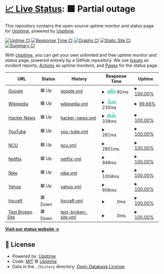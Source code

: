 # [📈 Live Status](https://demo.upptime.js.org): <!--live status--> **🟧 Partial outage**

This repository contains the open-source uptime monitor and status page for [Upptime](https://upptime.js.org), powered by [Upptime](https://github.com/upptime/upptime).

[![Uptime CI](https://github.com/upptime/upptime/workflows/Uptime%20CI/badge.svg)](https://github.com/upptime/upptime/actions?query=workflow%3A%22Uptime+CI%22)
[![Response Time CI](https://github.com/upptime/upptime/workflows/Response%20Time%20CI/badge.svg)](https://github.com/upptime/upptime/actions?query=workflow%3A%22Response+Time+CI%22)
[![Graphs CI](https://github.com/upptime/upptime/workflows/Graphs%20CI/badge.svg)](https://github.com/upptime/upptime/actions?query=workflow%3A%22Graphs+CI%22)
[![Static Site CI](https://github.com/upptime/upptime/workflows/Static%20Site%20CI/badge.svg)](https://github.com/upptime/upptime/actions?query=workflow%3A%22Static+Site+CI%22)
[![Summary CI](https://github.com/upptime/upptime/workflows/Summary%20CI/badge.svg)](https://github.com/upptime/upptime/actions?query=workflow%3A%22Summary+CI%22)

With [Upptime](https://upptime.js.org), you can get your own unlimited and free uptime monitor and status page, powered entirely by a GitHub repository. We use [Issues](https://github.com/upptime/upptime/issues) as incident reports, [Actions](https://github.com/upptime/upptime/actions) as uptime monitors, and [Pages](https://demo.upptime.js.org) for the status page.

<!--start: status pages-->
<!-- This summary is generated by Upptime (https://github.com/upptime/upptime) -->
<!-- Do not edit this manually, your changes will be overwritten -->
<!-- prettier-ignore -->
| URL | Status | History | Response Time | Uptime |
| --- | ------ | ------- | ------------- | ------ |
| <img alt="" src="https://favicons.githubusercontent.com/www.google.com" height="13"> [Google](https://www.google.com) | 🟩 Up | [google.yml](https://github.com/ychenxiang/Upptime/commits/HEAD/history/google.yml) | <details><summary><img alt="Response time graph" src="./graphs/google/response-time-week.png" height="20"> 92ms</summary><br><a href="https://demo.upptime.js.org/history/google"><img alt="Response time 90" src="https://img.shields.io/endpoint?url=https%3A%2F%2Fraw.githubusercontent.com%2Fychenxiang%2FUpptime%2FHEAD%2Fapi%2Fgoogle%2Fresponse-time.json"></a><br><a href="https://demo.upptime.js.org/history/google"><img alt="24-hour response time 123" src="https://img.shields.io/endpoint?url=https%3A%2F%2Fraw.githubusercontent.com%2Fychenxiang%2FUpptime%2FHEAD%2Fapi%2Fgoogle%2Fresponse-time-day.json"></a><br><a href="https://demo.upptime.js.org/history/google"><img alt="7-day response time 92" src="https://img.shields.io/endpoint?url=https%3A%2F%2Fraw.githubusercontent.com%2Fychenxiang%2FUpptime%2FHEAD%2Fapi%2Fgoogle%2Fresponse-time-week.json"></a><br><a href="https://demo.upptime.js.org/history/google"><img alt="30-day response time 90" src="https://img.shields.io/endpoint?url=https%3A%2F%2Fraw.githubusercontent.com%2Fychenxiang%2FUpptime%2FHEAD%2Fapi%2Fgoogle%2Fresponse-time-month.json"></a><br><a href="https://demo.upptime.js.org/history/google"><img alt="1-year response time 90" src="https://img.shields.io/endpoint?url=https%3A%2F%2Fraw.githubusercontent.com%2Fychenxiang%2FUpptime%2FHEAD%2Fapi%2Fgoogle%2Fresponse-time-year.json"></a></details> | <details><summary><a href="https://demo.upptime.js.org/history/google">100.00%</a></summary><a href="https://demo.upptime.js.org/history/google"><img alt="All-time uptime 100.00%" src="https://img.shields.io/endpoint?url=https%3A%2F%2Fraw.githubusercontent.com%2Fychenxiang%2FUpptime%2FHEAD%2Fapi%2Fgoogle%2Fuptime.json"></a><br><a href="https://demo.upptime.js.org/history/google"><img alt="24-hour uptime 100.00%" src="https://img.shields.io/endpoint?url=https%3A%2F%2Fraw.githubusercontent.com%2Fychenxiang%2FUpptime%2FHEAD%2Fapi%2Fgoogle%2Fuptime-day.json"></a><br><a href="https://demo.upptime.js.org/history/google"><img alt="7-day uptime 100.00%" src="https://img.shields.io/endpoint?url=https%3A%2F%2Fraw.githubusercontent.com%2Fychenxiang%2FUpptime%2FHEAD%2Fapi%2Fgoogle%2Fuptime-week.json"></a><br><a href="https://demo.upptime.js.org/history/google"><img alt="30-day uptime 100.00%" src="https://img.shields.io/endpoint?url=https%3A%2F%2Fraw.githubusercontent.com%2Fychenxiang%2FUpptime%2FHEAD%2Fapi%2Fgoogle%2Fuptime-month.json"></a><br><a href="https://demo.upptime.js.org/history/google"><img alt="1-year uptime 100.00%" src="https://img.shields.io/endpoint?url=https%3A%2F%2Fraw.githubusercontent.com%2Fychenxiang%2FUpptime%2FHEAD%2Fapi%2Fgoogle%2Fuptime-year.json"></a></details>
| <img alt="" src="https://favicons.githubusercontent.com/en.wikipedia.org" height="13"> [Wikipedia](https://en.wikipedia.org) | 🟩 Up | [wikipedia.yml](https://github.com/ychenxiang/Upptime/commits/HEAD/history/wikipedia.yml) | <details><summary><img alt="Response time graph" src="./graphs/wikipedia/response-time-week.png" height="20"> 230ms</summary><br><a href="https://demo.upptime.js.org/history/wikipedia"><img alt="Response time 202" src="https://img.shields.io/endpoint?url=https%3A%2F%2Fraw.githubusercontent.com%2Fychenxiang%2FUpptime%2FHEAD%2Fapi%2Fwikipedia%2Fresponse-time.json"></a><br><a href="https://demo.upptime.js.org/history/wikipedia"><img alt="24-hour response time 158" src="https://img.shields.io/endpoint?url=https%3A%2F%2Fraw.githubusercontent.com%2Fychenxiang%2FUpptime%2FHEAD%2Fapi%2Fwikipedia%2Fresponse-time-day.json"></a><br><a href="https://demo.upptime.js.org/history/wikipedia"><img alt="7-day response time 230" src="https://img.shields.io/endpoint?url=https%3A%2F%2Fraw.githubusercontent.com%2Fychenxiang%2FUpptime%2FHEAD%2Fapi%2Fwikipedia%2Fresponse-time-week.json"></a><br><a href="https://demo.upptime.js.org/history/wikipedia"><img alt="30-day response time 202" src="https://img.shields.io/endpoint?url=https%3A%2F%2Fraw.githubusercontent.com%2Fychenxiang%2FUpptime%2FHEAD%2Fapi%2Fwikipedia%2Fresponse-time-month.json"></a><br><a href="https://demo.upptime.js.org/history/wikipedia"><img alt="1-year response time 202" src="https://img.shields.io/endpoint?url=https%3A%2F%2Fraw.githubusercontent.com%2Fychenxiang%2FUpptime%2FHEAD%2Fapi%2Fwikipedia%2Fresponse-time-year.json"></a></details> | <details><summary><a href="https://demo.upptime.js.org/history/wikipedia">99.66%</a></summary><a href="https://demo.upptime.js.org/history/wikipedia"><img alt="All-time uptime 100.00%" src="https://img.shields.io/endpoint?url=https%3A%2F%2Fraw.githubusercontent.com%2Fychenxiang%2FUpptime%2FHEAD%2Fapi%2Fwikipedia%2Fuptime.json"></a><br><a href="https://demo.upptime.js.org/history/wikipedia"><img alt="24-hour uptime 100.00%" src="https://img.shields.io/endpoint?url=https%3A%2F%2Fraw.githubusercontent.com%2Fychenxiang%2FUpptime%2FHEAD%2Fapi%2Fwikipedia%2Fuptime-day.json"></a><br><a href="https://demo.upptime.js.org/history/wikipedia"><img alt="7-day uptime 99.66%" src="https://img.shields.io/endpoint?url=https%3A%2F%2Fraw.githubusercontent.com%2Fychenxiang%2FUpptime%2FHEAD%2Fapi%2Fwikipedia%2Fuptime-week.json"></a><br><a href="https://demo.upptime.js.org/history/wikipedia"><img alt="30-day uptime 99.92%" src="https://img.shields.io/endpoint?url=https%3A%2F%2Fraw.githubusercontent.com%2Fychenxiang%2FUpptime%2FHEAD%2Fapi%2Fwikipedia%2Fuptime-month.json"></a><br><a href="https://demo.upptime.js.org/history/wikipedia"><img alt="1-year uptime 99.99%" src="https://img.shields.io/endpoint?url=https%3A%2F%2Fraw.githubusercontent.com%2Fychenxiang%2FUpptime%2FHEAD%2Fapi%2Fwikipedia%2Fuptime-year.json"></a></details>
| <img alt="" src="https://favicons.githubusercontent.com/news.ycombinator.com" height="13"> [Hacker News](https://news.ycombinator.com) | 🟩 Up | [hacker-news.yml](https://github.com/ychenxiang/Upptime/commits/HEAD/history/hacker-news.yml) | <details><summary><img alt="Response time graph" src="./graphs/hacker-news/response-time-week.png" height="20"> 338ms</summary><br><a href="https://demo.upptime.js.org/history/hacker-news"><img alt="Response time 354" src="https://img.shields.io/endpoint?url=https%3A%2F%2Fraw.githubusercontent.com%2Fychenxiang%2FUpptime%2FHEAD%2Fapi%2Fhacker-news%2Fresponse-time.json"></a><br><a href="https://demo.upptime.js.org/history/hacker-news"><img alt="24-hour response time 250" src="https://img.shields.io/endpoint?url=https%3A%2F%2Fraw.githubusercontent.com%2Fychenxiang%2FUpptime%2FHEAD%2Fapi%2Fhacker-news%2Fresponse-time-day.json"></a><br><a href="https://demo.upptime.js.org/history/hacker-news"><img alt="7-day response time 338" src="https://img.shields.io/endpoint?url=https%3A%2F%2Fraw.githubusercontent.com%2Fychenxiang%2FUpptime%2FHEAD%2Fapi%2Fhacker-news%2Fresponse-time-week.json"></a><br><a href="https://demo.upptime.js.org/history/hacker-news"><img alt="30-day response time 354" src="https://img.shields.io/endpoint?url=https%3A%2F%2Fraw.githubusercontent.com%2Fychenxiang%2FUpptime%2FHEAD%2Fapi%2Fhacker-news%2Fresponse-time-month.json"></a><br><a href="https://demo.upptime.js.org/history/hacker-news"><img alt="1-year response time 354" src="https://img.shields.io/endpoint?url=https%3A%2F%2Fraw.githubusercontent.com%2Fychenxiang%2FUpptime%2FHEAD%2Fapi%2Fhacker-news%2Fresponse-time-year.json"></a></details> | <details><summary><a href="https://demo.upptime.js.org/history/hacker-news">100.00%</a></summary><a href="https://demo.upptime.js.org/history/hacker-news"><img alt="All-time uptime 100.00%" src="https://img.shields.io/endpoint?url=https%3A%2F%2Fraw.githubusercontent.com%2Fychenxiang%2FUpptime%2FHEAD%2Fapi%2Fhacker-news%2Fuptime.json"></a><br><a href="https://demo.upptime.js.org/history/hacker-news"><img alt="24-hour uptime 100.00%" src="https://img.shields.io/endpoint?url=https%3A%2F%2Fraw.githubusercontent.com%2Fychenxiang%2FUpptime%2FHEAD%2Fapi%2Fhacker-news%2Fuptime-day.json"></a><br><a href="https://demo.upptime.js.org/history/hacker-news"><img alt="7-day uptime 100.00%" src="https://img.shields.io/endpoint?url=https%3A%2F%2Fraw.githubusercontent.com%2Fychenxiang%2FUpptime%2FHEAD%2Fapi%2Fhacker-news%2Fuptime-week.json"></a><br><a href="https://demo.upptime.js.org/history/hacker-news"><img alt="30-day uptime 100.00%" src="https://img.shields.io/endpoint?url=https%3A%2F%2Fraw.githubusercontent.com%2Fychenxiang%2FUpptime%2FHEAD%2Fapi%2Fhacker-news%2Fuptime-month.json"></a><br><a href="https://demo.upptime.js.org/history/hacker-news"><img alt="1-year uptime 100.00%" src="https://img.shields.io/endpoint?url=https%3A%2F%2Fraw.githubusercontent.com%2Fychenxiang%2FUpptime%2FHEAD%2Fapi%2Fhacker-news%2Fuptime-year.json"></a></details>
| <img alt="" src="https://favicons.githubusercontent.com/www.youtube.com" height="13"> [YouTube](https://www.youtube.com) | 🟩 Up | [you-tube.yml](https://github.com/ychenxiang/Upptime/commits/HEAD/history/you-tube.yml) | <details><summary><img alt="Response time graph" src="./graphs/you-tube/response-time-week.png" height="20"> 281ms</summary><br><a href="https://demo.upptime.js.org/history/you-tube"><img alt="Response time 291" src="https://img.shields.io/endpoint?url=https%3A%2F%2Fraw.githubusercontent.com%2Fychenxiang%2FUpptime%2FHEAD%2Fapi%2Fyou-tube%2Fresponse-time.json"></a><br><a href="https://demo.upptime.js.org/history/you-tube"><img alt="24-hour response time 324" src="https://img.shields.io/endpoint?url=https%3A%2F%2Fraw.githubusercontent.com%2Fychenxiang%2FUpptime%2FHEAD%2Fapi%2Fyou-tube%2Fresponse-time-day.json"></a><br><a href="https://demo.upptime.js.org/history/you-tube"><img alt="7-day response time 281" src="https://img.shields.io/endpoint?url=https%3A%2F%2Fraw.githubusercontent.com%2Fychenxiang%2FUpptime%2FHEAD%2Fapi%2Fyou-tube%2Fresponse-time-week.json"></a><br><a href="https://demo.upptime.js.org/history/you-tube"><img alt="30-day response time 291" src="https://img.shields.io/endpoint?url=https%3A%2F%2Fraw.githubusercontent.com%2Fychenxiang%2FUpptime%2FHEAD%2Fapi%2Fyou-tube%2Fresponse-time-month.json"></a><br><a href="https://demo.upptime.js.org/history/you-tube"><img alt="1-year response time 291" src="https://img.shields.io/endpoint?url=https%3A%2F%2Fraw.githubusercontent.com%2Fychenxiang%2FUpptime%2FHEAD%2Fapi%2Fyou-tube%2Fresponse-time-year.json"></a></details> | <details><summary><a href="https://demo.upptime.js.org/history/you-tube">100.00%</a></summary><a href="https://demo.upptime.js.org/history/you-tube"><img alt="All-time uptime 100.00%" src="https://img.shields.io/endpoint?url=https%3A%2F%2Fraw.githubusercontent.com%2Fychenxiang%2FUpptime%2FHEAD%2Fapi%2Fyou-tube%2Fuptime.json"></a><br><a href="https://demo.upptime.js.org/history/you-tube"><img alt="24-hour uptime 100.00%" src="https://img.shields.io/endpoint?url=https%3A%2F%2Fraw.githubusercontent.com%2Fychenxiang%2FUpptime%2FHEAD%2Fapi%2Fyou-tube%2Fuptime-day.json"></a><br><a href="https://demo.upptime.js.org/history/you-tube"><img alt="7-day uptime 100.00%" src="https://img.shields.io/endpoint?url=https%3A%2F%2Fraw.githubusercontent.com%2Fychenxiang%2FUpptime%2FHEAD%2Fapi%2Fyou-tube%2Fuptime-week.json"></a><br><a href="https://demo.upptime.js.org/history/you-tube"><img alt="30-day uptime 100.00%" src="https://img.shields.io/endpoint?url=https%3A%2F%2Fraw.githubusercontent.com%2Fychenxiang%2FUpptime%2FHEAD%2Fapi%2Fyou-tube%2Fuptime-month.json"></a><br><a href="https://demo.upptime.js.org/history/you-tube"><img alt="1-year uptime 100.00%" src="https://img.shields.io/endpoint?url=https%3A%2F%2Fraw.githubusercontent.com%2Fychenxiang%2FUpptime%2FHEAD%2Fapi%2Fyou-tube%2Fuptime-year.json"></a></details>
| <img alt="" src="https://favicons.githubusercontent.com/www.ncu.edu.tw" height="13"> [NCU](https://www.ncu.edu.tw/tw/) | 🟩 Up | [ncu.yml](https://github.com/ychenxiang/Upptime/commits/HEAD/history/ncu.yml) | <details><summary><img alt="Response time graph" src="./graphs/ncu/response-time-week.png" height="20"> 2801ms</summary><br><a href="https://demo.upptime.js.org/history/ncu"><img alt="Response time 2546" src="https://img.shields.io/endpoint?url=https%3A%2F%2Fraw.githubusercontent.com%2Fychenxiang%2FUpptime%2FHEAD%2Fapi%2Fncu%2Fresponse-time.json"></a><br><a href="https://demo.upptime.js.org/history/ncu"><img alt="24-hour response time 1748" src="https://img.shields.io/endpoint?url=https%3A%2F%2Fraw.githubusercontent.com%2Fychenxiang%2FUpptime%2FHEAD%2Fapi%2Fncu%2Fresponse-time-day.json"></a><br><a href="https://demo.upptime.js.org/history/ncu"><img alt="7-day response time 2801" src="https://img.shields.io/endpoint?url=https%3A%2F%2Fraw.githubusercontent.com%2Fychenxiang%2FUpptime%2FHEAD%2Fapi%2Fncu%2Fresponse-time-week.json"></a><br><a href="https://demo.upptime.js.org/history/ncu"><img alt="30-day response time 2546" src="https://img.shields.io/endpoint?url=https%3A%2F%2Fraw.githubusercontent.com%2Fychenxiang%2FUpptime%2FHEAD%2Fapi%2Fncu%2Fresponse-time-month.json"></a><br><a href="https://demo.upptime.js.org/history/ncu"><img alt="1-year response time 2546" src="https://img.shields.io/endpoint?url=https%3A%2F%2Fraw.githubusercontent.com%2Fychenxiang%2FUpptime%2FHEAD%2Fapi%2Fncu%2Fresponse-time-year.json"></a></details> | <details><summary><a href="https://demo.upptime.js.org/history/ncu">100.00%</a></summary><a href="https://demo.upptime.js.org/history/ncu"><img alt="All-time uptime 99.81%" src="https://img.shields.io/endpoint?url=https%3A%2F%2Fraw.githubusercontent.com%2Fychenxiang%2FUpptime%2FHEAD%2Fapi%2Fncu%2Fuptime.json"></a><br><a href="https://demo.upptime.js.org/history/ncu"><img alt="24-hour uptime 100.00%" src="https://img.shields.io/endpoint?url=https%3A%2F%2Fraw.githubusercontent.com%2Fychenxiang%2FUpptime%2FHEAD%2Fapi%2Fncu%2Fuptime-day.json"></a><br><a href="https://demo.upptime.js.org/history/ncu"><img alt="7-day uptime 100.00%" src="https://img.shields.io/endpoint?url=https%3A%2F%2Fraw.githubusercontent.com%2Fychenxiang%2FUpptime%2FHEAD%2Fapi%2Fncu%2Fuptime-week.json"></a><br><a href="https://demo.upptime.js.org/history/ncu"><img alt="30-day uptime 99.81%" src="https://img.shields.io/endpoint?url=https%3A%2F%2Fraw.githubusercontent.com%2Fychenxiang%2FUpptime%2FHEAD%2Fapi%2Fncu%2Fuptime-month.json"></a><br><a href="https://demo.upptime.js.org/history/ncu"><img alt="1-year uptime 99.81%" src="https://img.shields.io/endpoint?url=https%3A%2F%2Fraw.githubusercontent.com%2Fychenxiang%2FUpptime%2FHEAD%2Fapi%2Fncu%2Fuptime-year.json"></a></details>
| <img alt="" src="https://favicons.githubusercontent.com/www.netflix.com" height="13"> [Netflix](https://www.netflix.com/browse) | 🟩 Up | [netflix.yml](https://github.com/ychenxiang/Upptime/commits/HEAD/history/netflix.yml) | <details><summary><img alt="Response time graph" src="./graphs/netflix/response-time-week.png" height="20"> 948ms</summary><br><a href="https://demo.upptime.js.org/history/netflix"><img alt="Response time 1094" src="https://img.shields.io/endpoint?url=https%3A%2F%2Fraw.githubusercontent.com%2Fychenxiang%2FUpptime%2FHEAD%2Fapi%2Fnetflix%2Fresponse-time.json"></a><br><a href="https://demo.upptime.js.org/history/netflix"><img alt="24-hour response time 1416" src="https://img.shields.io/endpoint?url=https%3A%2F%2Fraw.githubusercontent.com%2Fychenxiang%2FUpptime%2FHEAD%2Fapi%2Fnetflix%2Fresponse-time-day.json"></a><br><a href="https://demo.upptime.js.org/history/netflix"><img alt="7-day response time 948" src="https://img.shields.io/endpoint?url=https%3A%2F%2Fraw.githubusercontent.com%2Fychenxiang%2FUpptime%2FHEAD%2Fapi%2Fnetflix%2Fresponse-time-week.json"></a><br><a href="https://demo.upptime.js.org/history/netflix"><img alt="30-day response time 1094" src="https://img.shields.io/endpoint?url=https%3A%2F%2Fraw.githubusercontent.com%2Fychenxiang%2FUpptime%2FHEAD%2Fapi%2Fnetflix%2Fresponse-time-month.json"></a><br><a href="https://demo.upptime.js.org/history/netflix"><img alt="1-year response time 1094" src="https://img.shields.io/endpoint?url=https%3A%2F%2Fraw.githubusercontent.com%2Fychenxiang%2FUpptime%2FHEAD%2Fapi%2Fnetflix%2Fresponse-time-year.json"></a></details> | <details><summary><a href="https://demo.upptime.js.org/history/netflix">100.00%</a></summary><a href="https://demo.upptime.js.org/history/netflix"><img alt="All-time uptime 100.00%" src="https://img.shields.io/endpoint?url=https%3A%2F%2Fraw.githubusercontent.com%2Fychenxiang%2FUpptime%2FHEAD%2Fapi%2Fnetflix%2Fuptime.json"></a><br><a href="https://demo.upptime.js.org/history/netflix"><img alt="24-hour uptime 100.00%" src="https://img.shields.io/endpoint?url=https%3A%2F%2Fraw.githubusercontent.com%2Fychenxiang%2FUpptime%2FHEAD%2Fapi%2Fnetflix%2Fuptime-day.json"></a><br><a href="https://demo.upptime.js.org/history/netflix"><img alt="7-day uptime 100.00%" src="https://img.shields.io/endpoint?url=https%3A%2F%2Fraw.githubusercontent.com%2Fychenxiang%2FUpptime%2FHEAD%2Fapi%2Fnetflix%2Fuptime-week.json"></a><br><a href="https://demo.upptime.js.org/history/netflix"><img alt="30-day uptime 100.00%" src="https://img.shields.io/endpoint?url=https%3A%2F%2Fraw.githubusercontent.com%2Fychenxiang%2FUpptime%2FHEAD%2Fapi%2Fnetflix%2Fuptime-month.json"></a><br><a href="https://demo.upptime.js.org/history/netflix"><img alt="1-year uptime 100.00%" src="https://img.shields.io/endpoint?url=https%3A%2F%2Fraw.githubusercontent.com%2Fychenxiang%2FUpptime%2FHEAD%2Fapi%2Fnetflix%2Fuptime-year.json"></a></details>
| <img alt="" src="https://favicons.githubusercontent.com/www.nike.com" height="13"> [Nike](https://www.nike.com/tw/) | 🟩 Up | [nike.yml](https://github.com/ychenxiang/Upptime/commits/HEAD/history/nike.yml) | <details><summary><img alt="Response time graph" src="./graphs/nike/response-time-week.png" height="20"> 1004ms</summary><br><a href="https://demo.upptime.js.org/history/nike"><img alt="Response time 1064" src="https://img.shields.io/endpoint?url=https%3A%2F%2Fraw.githubusercontent.com%2Fychenxiang%2FUpptime%2FHEAD%2Fapi%2Fnike%2Fresponse-time.json"></a><br><a href="https://demo.upptime.js.org/history/nike"><img alt="24-hour response time 1177" src="https://img.shields.io/endpoint?url=https%3A%2F%2Fraw.githubusercontent.com%2Fychenxiang%2FUpptime%2FHEAD%2Fapi%2Fnike%2Fresponse-time-day.json"></a><br><a href="https://demo.upptime.js.org/history/nike"><img alt="7-day response time 1004" src="https://img.shields.io/endpoint?url=https%3A%2F%2Fraw.githubusercontent.com%2Fychenxiang%2FUpptime%2FHEAD%2Fapi%2Fnike%2Fresponse-time-week.json"></a><br><a href="https://demo.upptime.js.org/history/nike"><img alt="30-day response time 1064" src="https://img.shields.io/endpoint?url=https%3A%2F%2Fraw.githubusercontent.com%2Fychenxiang%2FUpptime%2FHEAD%2Fapi%2Fnike%2Fresponse-time-month.json"></a><br><a href="https://demo.upptime.js.org/history/nike"><img alt="1-year response time 1064" src="https://img.shields.io/endpoint?url=https%3A%2F%2Fraw.githubusercontent.com%2Fychenxiang%2FUpptime%2FHEAD%2Fapi%2Fnike%2Fresponse-time-year.json"></a></details> | <details><summary><a href="https://demo.upptime.js.org/history/nike">100.00%</a></summary><a href="https://demo.upptime.js.org/history/nike"><img alt="All-time uptime 100.00%" src="https://img.shields.io/endpoint?url=https%3A%2F%2Fraw.githubusercontent.com%2Fychenxiang%2FUpptime%2FHEAD%2Fapi%2Fnike%2Fuptime.json"></a><br><a href="https://demo.upptime.js.org/history/nike"><img alt="24-hour uptime 100.00%" src="https://img.shields.io/endpoint?url=https%3A%2F%2Fraw.githubusercontent.com%2Fychenxiang%2FUpptime%2FHEAD%2Fapi%2Fnike%2Fuptime-day.json"></a><br><a href="https://demo.upptime.js.org/history/nike"><img alt="7-day uptime 100.00%" src="https://img.shields.io/endpoint?url=https%3A%2F%2Fraw.githubusercontent.com%2Fychenxiang%2FUpptime%2FHEAD%2Fapi%2Fnike%2Fuptime-week.json"></a><br><a href="https://demo.upptime.js.org/history/nike"><img alt="30-day uptime 100.00%" src="https://img.shields.io/endpoint?url=https%3A%2F%2Fraw.githubusercontent.com%2Fychenxiang%2FUpptime%2FHEAD%2Fapi%2Fnike%2Fuptime-month.json"></a><br><a href="https://demo.upptime.js.org/history/nike"><img alt="1-year uptime 100.00%" src="https://img.shields.io/endpoint?url=https%3A%2F%2Fraw.githubusercontent.com%2Fychenxiang%2FUpptime%2FHEAD%2Fapi%2Fnike%2Fuptime-year.json"></a></details>
| <img alt="" src="https://favicons.githubusercontent.com/tw.yahoo.com" height="13"> [Yahoo](https://tw.yahoo.com/?p=us) | 🟩 Up | [yahoo.yml](https://github.com/ychenxiang/Upptime/commits/HEAD/history/yahoo.yml) | <details><summary><img alt="Response time graph" src="./graphs/yahoo/response-time-week.png" height="20"> 606ms</summary><br><a href="https://demo.upptime.js.org/history/yahoo"><img alt="Response time 651" src="https://img.shields.io/endpoint?url=https%3A%2F%2Fraw.githubusercontent.com%2Fychenxiang%2FUpptime%2FHEAD%2Fapi%2Fyahoo%2Fresponse-time.json"></a><br><a href="https://demo.upptime.js.org/history/yahoo"><img alt="24-hour response time 650" src="https://img.shields.io/endpoint?url=https%3A%2F%2Fraw.githubusercontent.com%2Fychenxiang%2FUpptime%2FHEAD%2Fapi%2Fyahoo%2Fresponse-time-day.json"></a><br><a href="https://demo.upptime.js.org/history/yahoo"><img alt="7-day response time 606" src="https://img.shields.io/endpoint?url=https%3A%2F%2Fraw.githubusercontent.com%2Fychenxiang%2FUpptime%2FHEAD%2Fapi%2Fyahoo%2Fresponse-time-week.json"></a><br><a href="https://demo.upptime.js.org/history/yahoo"><img alt="30-day response time 651" src="https://img.shields.io/endpoint?url=https%3A%2F%2Fraw.githubusercontent.com%2Fychenxiang%2FUpptime%2FHEAD%2Fapi%2Fyahoo%2Fresponse-time-month.json"></a><br><a href="https://demo.upptime.js.org/history/yahoo"><img alt="1-year response time 651" src="https://img.shields.io/endpoint?url=https%3A%2F%2Fraw.githubusercontent.com%2Fychenxiang%2FUpptime%2FHEAD%2Fapi%2Fyahoo%2Fresponse-time-year.json"></a></details> | <details><summary><a href="https://demo.upptime.js.org/history/yahoo">100.00%</a></summary><a href="https://demo.upptime.js.org/history/yahoo"><img alt="All-time uptime 100.00%" src="https://img.shields.io/endpoint?url=https%3A%2F%2Fraw.githubusercontent.com%2Fychenxiang%2FUpptime%2FHEAD%2Fapi%2Fyahoo%2Fuptime.json"></a><br><a href="https://demo.upptime.js.org/history/yahoo"><img alt="24-hour uptime 100.00%" src="https://img.shields.io/endpoint?url=https%3A%2F%2Fraw.githubusercontent.com%2Fychenxiang%2FUpptime%2FHEAD%2Fapi%2Fyahoo%2Fuptime-day.json"></a><br><a href="https://demo.upptime.js.org/history/yahoo"><img alt="7-day uptime 100.00%" src="https://img.shields.io/endpoint?url=https%3A%2F%2Fraw.githubusercontent.com%2Fychenxiang%2FUpptime%2FHEAD%2Fapi%2Fyahoo%2Fuptime-week.json"></a><br><a href="https://demo.upptime.js.org/history/yahoo"><img alt="30-day uptime 100.00%" src="https://img.shields.io/endpoint?url=https%3A%2F%2Fraw.githubusercontent.com%2Fychenxiang%2FUpptime%2FHEAD%2Fapi%2Fyahoo%2Fuptime-month.json"></a><br><a href="https://demo.upptime.js.org/history/yahoo"><img alt="1-year uptime 100.00%" src="https://img.shields.io/endpoint?url=https%3A%2F%2Fraw.githubusercontent.com%2Fychenxiang%2FUpptime%2FHEAD%2Fapi%2Fyahoo%2Fuptime-year.json"></a></details>
| <img alt="" src="https://favicons.githubusercontent.com/ticraft.com" height="13"> [tixcraft](https://ticraft.com/) | 🟥 Down | [tixcraft.yml](https://github.com/ychenxiang/Upptime/commits/HEAD/history/tixcraft.yml) | <details><summary><img alt="Response time graph" src="./graphs/tixcraft/response-time-week.png" height="20"> 0ms</summary><br><a href="https://demo.upptime.js.org/history/tixcraft"><img alt="Response time 0" src="https://img.shields.io/endpoint?url=https%3A%2F%2Fraw.githubusercontent.com%2Fychenxiang%2FUpptime%2FHEAD%2Fapi%2Ftixcraft%2Fresponse-time.json"></a><br><a href="https://demo.upptime.js.org/history/tixcraft"><img alt="24-hour response time 0" src="https://img.shields.io/endpoint?url=https%3A%2F%2Fraw.githubusercontent.com%2Fychenxiang%2FUpptime%2FHEAD%2Fapi%2Ftixcraft%2Fresponse-time-day.json"></a><br><a href="https://demo.upptime.js.org/history/tixcraft"><img alt="7-day response time 0" src="https://img.shields.io/endpoint?url=https%3A%2F%2Fraw.githubusercontent.com%2Fychenxiang%2FUpptime%2FHEAD%2Fapi%2Ftixcraft%2Fresponse-time-week.json"></a><br><a href="https://demo.upptime.js.org/history/tixcraft"><img alt="30-day response time 0" src="https://img.shields.io/endpoint?url=https%3A%2F%2Fraw.githubusercontent.com%2Fychenxiang%2FUpptime%2FHEAD%2Fapi%2Ftixcraft%2Fresponse-time-month.json"></a><br><a href="https://demo.upptime.js.org/history/tixcraft"><img alt="1-year response time 0" src="https://img.shields.io/endpoint?url=https%3A%2F%2Fraw.githubusercontent.com%2Fychenxiang%2FUpptime%2FHEAD%2Fapi%2Ftixcraft%2Fresponse-time-year.json"></a></details> | <details><summary><a href="https://demo.upptime.js.org/history/tixcraft">100.00%</a></summary><a href="https://demo.upptime.js.org/history/tixcraft"><img alt="All-time uptime 100.00%" src="https://img.shields.io/endpoint?url=https%3A%2F%2Fraw.githubusercontent.com%2Fychenxiang%2FUpptime%2FHEAD%2Fapi%2Ftixcraft%2Fuptime.json"></a><br><a href="https://demo.upptime.js.org/history/tixcraft"><img alt="24-hour uptime 100.00%" src="https://img.shields.io/endpoint?url=https%3A%2F%2Fraw.githubusercontent.com%2Fychenxiang%2FUpptime%2FHEAD%2Fapi%2Ftixcraft%2Fuptime-day.json"></a><br><a href="https://demo.upptime.js.org/history/tixcraft"><img alt="7-day uptime 100.00%" src="https://img.shields.io/endpoint?url=https%3A%2F%2Fraw.githubusercontent.com%2Fychenxiang%2FUpptime%2FHEAD%2Fapi%2Ftixcraft%2Fuptime-week.json"></a><br><a href="https://demo.upptime.js.org/history/tixcraft"><img alt="30-day uptime 100.00%" src="https://img.shields.io/endpoint?url=https%3A%2F%2Fraw.githubusercontent.com%2Fychenxiang%2FUpptime%2FHEAD%2Fapi%2Ftixcraft%2Fuptime-month.json"></a><br><a href="https://demo.upptime.js.org/history/tixcraft"><img alt="1-year uptime 100.00%" src="https://img.shields.io/endpoint?url=https%3A%2F%2Fraw.githubusercontent.com%2Fychenxiang%2FUpptime%2FHEAD%2Fapi%2Ftixcraft%2Fuptime-year.json"></a></details>
| <img alt="" src="https://favicons.githubusercontent.com/thissitedoesnotexist.koj.co" height="13"> [Test Broken Site](https://thissitedoesnotexist.koj.co) | 🟥 Down | [test-broken-site.yml](https://github.com/ychenxiang/Upptime/commits/HEAD/history/test-broken-site.yml) | <details><summary><img alt="Response time graph" src="./graphs/test-broken-site/response-time-week.png" height="20"> 0ms</summary><br><a href="https://demo.upptime.js.org/history/test-broken-site"><img alt="Response time 0" src="https://img.shields.io/endpoint?url=https%3A%2F%2Fraw.githubusercontent.com%2Fychenxiang%2FUpptime%2FHEAD%2Fapi%2Ftest-broken-site%2Fresponse-time.json"></a><br><a href="https://demo.upptime.js.org/history/test-broken-site"><img alt="24-hour response time 0" src="https://img.shields.io/endpoint?url=https%3A%2F%2Fraw.githubusercontent.com%2Fychenxiang%2FUpptime%2FHEAD%2Fapi%2Ftest-broken-site%2Fresponse-time-day.json"></a><br><a href="https://demo.upptime.js.org/history/test-broken-site"><img alt="7-day response time 0" src="https://img.shields.io/endpoint?url=https%3A%2F%2Fraw.githubusercontent.com%2Fychenxiang%2FUpptime%2FHEAD%2Fapi%2Ftest-broken-site%2Fresponse-time-week.json"></a><br><a href="https://demo.upptime.js.org/history/test-broken-site"><img alt="30-day response time 0" src="https://img.shields.io/endpoint?url=https%3A%2F%2Fraw.githubusercontent.com%2Fychenxiang%2FUpptime%2FHEAD%2Fapi%2Ftest-broken-site%2Fresponse-time-month.json"></a><br><a href="https://demo.upptime.js.org/history/test-broken-site"><img alt="1-year response time 0" src="https://img.shields.io/endpoint?url=https%3A%2F%2Fraw.githubusercontent.com%2Fychenxiang%2FUpptime%2FHEAD%2Fapi%2Ftest-broken-site%2Fresponse-time-year.json"></a></details> | <details><summary><a href="https://demo.upptime.js.org/history/test-broken-site">100.00%</a></summary><a href="https://demo.upptime.js.org/history/test-broken-site"><img alt="All-time uptime 100.00%" src="https://img.shields.io/endpoint?url=https%3A%2F%2Fraw.githubusercontent.com%2Fychenxiang%2FUpptime%2FHEAD%2Fapi%2Ftest-broken-site%2Fuptime.json"></a><br><a href="https://demo.upptime.js.org/history/test-broken-site"><img alt="24-hour uptime 100.00%" src="https://img.shields.io/endpoint?url=https%3A%2F%2Fraw.githubusercontent.com%2Fychenxiang%2FUpptime%2FHEAD%2Fapi%2Ftest-broken-site%2Fuptime-day.json"></a><br><a href="https://demo.upptime.js.org/history/test-broken-site"><img alt="7-day uptime 100.00%" src="https://img.shields.io/endpoint?url=https%3A%2F%2Fraw.githubusercontent.com%2Fychenxiang%2FUpptime%2FHEAD%2Fapi%2Ftest-broken-site%2Fuptime-week.json"></a><br><a href="https://demo.upptime.js.org/history/test-broken-site"><img alt="30-day uptime 100.00%" src="https://img.shields.io/endpoint?url=https%3A%2F%2Fraw.githubusercontent.com%2Fychenxiang%2FUpptime%2FHEAD%2Fapi%2Ftest-broken-site%2Fuptime-month.json"></a><br><a href="https://demo.upptime.js.org/history/test-broken-site"><img alt="1-year uptime 100.00%" src="https://img.shields.io/endpoint?url=https%3A%2F%2Fraw.githubusercontent.com%2Fychenxiang%2FUpptime%2FHEAD%2Fapi%2Ftest-broken-site%2Fuptime-year.json"></a></details>

<!--end: status pages-->

[**Visit our status website →**](https://demo.upptime.js.org)

## 📄 License

- Powered by: [Upptime](https://github.com/upptime/upptime)
- Code: [MIT](./LICENSE) © [Upptime](https://upptime.js.org)
- Data in the `./history` directory: [Open Database License](https://opendatacommons.org/licenses/odbl/1-0/)
